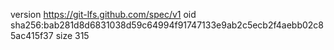 version https://git-lfs.github.com/spec/v1
oid sha256:bab281d8d6831038d59c64994f91747133e9ab2c5ecb2f4aebb02c85ac415f37
size 315
